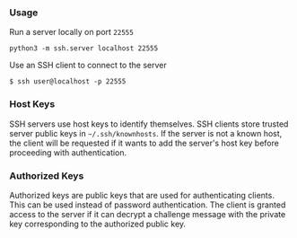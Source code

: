 
### Usage

Run a server locally on port `22555`

`python3 -m ssh.server localhost 22555`

Use an SSH client to connect to the server

`$ ssh user@localhost -p 22555`

### Host Keys

SSH servers use host keys to identify themselves. SSH clients store trusted server public keys in `~/.ssh/knownhosts`. If the server is not a known host, the client will be requested if it wants to add the server's host key before proceeding with authentication.

### Authorized Keys

Authorized keys are public keys that are used for authenticating clients. This can be used instead of password authentication. The client is granted access to the server if it can decrypt a challenge message with the private key corresponding to the authorized public key.
